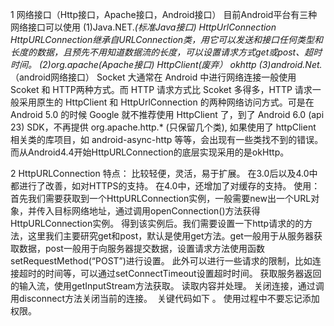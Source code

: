 1 网络接口（Http接口，Apache接口，Android接口）
目前Android平台有三种网络接口可以使用
(1)Java.NET.*(标准Java接口)      HttpUrlConnection
HttpURLConnection继承自URLConnection类，用它可以发送和接口任何类型和长度的数据，且预先不用知道数据流的长度，可以设置请求方式get或post、超时时间。
(2)org.apache(Apache接口)     HttpClient(废弃） okhttp
(3)android.Net.*（android网络接口）  Socket
     大通常在 Android 中进行网络连接一般使用 Scoket 和 HTTP两种方式。而 HTTP 请求方式比 Scoket 多得多，HTTP 请求一般采用原生的 HttpClient 和 HttpUrlConnection
的两种网络访问方式。可是在 Android 5.0 的时候 Google 就不推荐使用 HttpClient 了，到了 Android 6.0 (api 23) SDK，不再提供 org.apache.http.* (只保留几个类),
如果使用了 httpClient 相关类的库项目，如 android-async-http 等等，会出现有一些类找不到的错误。而从Android4.4开始HttpURLConnection的底层实现采用的是okHttp。

2 HttpURLConnection
特点：
比较轻便，灵活，易于扩展。
在3.0后以及4.0中都进行了改善，如对HTTPS的支持。
在4.0中，还增加了对缓存的支持。
使用：
首先我们需要获取到一个HttpURLConnection实例，一般需要new出一个URL对象，并传入目标网络地址，通过调用openConnection()方法获得HttpURLConnection实例。
得到该实例后。我们需要设置一下http请求的的方法，这里我们主要研究get和post，默认是使用get方法。get一般用于从服务器获取数据，post一般用于向服务器提交数据，设置请求方法使用函数setRequestMethod(“POST”)进行设置。
此外可以进行一些请求的限制，比如连接超时的时间等，可以通过setConnectTimeout设置超时时间。
获取服务器返回的输入流，使用getInputStream方法获取。
读取内容并处理。
关闭连接，通过调用disconnect方法关闭当前的连接。 
关键代码如下 。
使用过程中不要忘记添加权限。

